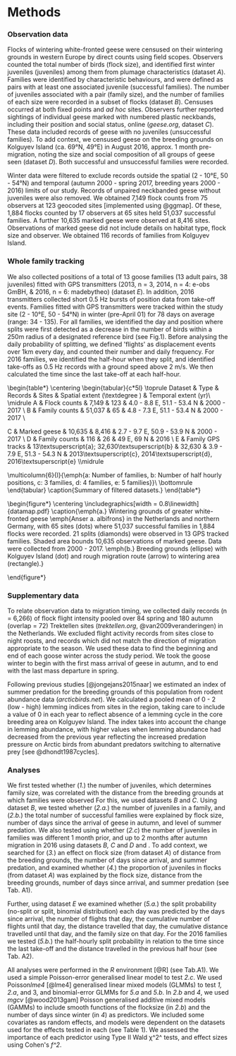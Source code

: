 
# Methods

### Observation data

Flocks of wintering white-fronted geese were censused on their wintering grounds in western Europe by direct counts using field scopes. Observers counted the total number of birds (flock size), and identified first winter juveniles (juveniles) among them from plumage characteristics (dataset *A*). Families were identified by characteristic behaviours, and were defined as pairs with at least one associated juvenile (successful families). The number of juveniles associated with a pair (family size), and the number of families of each size were recorded in a subset of flocks (dataset *B*). Censuses occurred at both fixed points and *ad hoc* sites.
Observers further reported sightings of individual geese marked with numbered plastic neckbands, including their position and social status, online (*geese.org*, dataset *C*). These data included records of geese with no juveniles (unsuccessful families).
To add context, we censused geese on the breeding grounds on Kolguyev Island (ca. 69°N, 49°E) in August 2016, approx. 1 month pre-migration, noting the size and social composition of all groups of geese seen (dataset *D*). Both successful and unsuccessful families were recorded.

Winter data were filtered to exclude records outside the spatial (2 - 10°E, 50 - 54°N) and temporal (autumn 2000 - spring 2017, breeding years 2000 - 2016) limits of our study. Records of unpaired neckbanded geese without juveniles were also removed.
We obtained 7,149 flock counts from 75 observers at 123 geocoded sites [implemented using @ggmap]. Of these, 1,884 flocks counted by 17 observers at 65 sites held 51,037 successful families. A further 10,635 marked geese were observed at 8,416 sites. Observations of marked geese did not include details on habitat type, flock size and observer. We obtained 116 records of families from Kolguyev Island.

### Whole family tracking

We also collected positions of a total of 13 goose families (13 adult pairs, 38 juveniles) fitted with GPS transmitters (2013, n = 3, 2014, n = 4: e-obs GmBH, & 2016, n = 6: madebytheo) (dataset *E*). In addition, 2016 transmitters collected short 0.5 Hz bursts of position data from take-off events. Families fitted with GPS transmitters were tracked within the study site (2 - 10°E, 50 - 54°N) in winter (pre-April 01) for 78 days on average (range: 34 - 135).
For all families, we identified the day and position where splits were first detected as a decrease in the number of birds within a 250m radius of a designated reference bird (see Fig.1). Before analysing the daily probability of splitting, we defined 'flights' as displacement events over 1km every day, and counted their number and daily frequency. For 2016 families, we identified the half-hour when they split, and identified take-offs as 0.5 Hz records with a ground speed above 2 m/s. We then calculated the time since the last take-off at each half-hour.

\begin{table*} \centering
\begin{tabular}{c*5l}
\toprule
Dataset & Type & Records & Sites & Spatial extent (\textdegree ) & Temporal extent (yr)\\
\midrule
A & Flock counts & 7,149 & 123 & 4.0 - 8.8 E, 51.1 - 53.4 N & 2000 - 2017 \\
B & Family counts & 51,037 & 65 & 4.8 - 7.3 E, 51.1 - 53.4 N & 2000 - 2017 \\

C & Marked geese & 10,635 & 8,416 & 2.7 - 9.7 E, 50.9 - 53.9 N & 2000 - 2017 \\
D & Family counts & 116 & 26 & 49 E, 69 N & 2016 \\
E & Family GPS tracks & 13\textsuperscript{a}; 32,630\textsuperscript{b} & 32,630 & 3.9 - 7.9 E, 51.3 - 54.3 N & 2013\textsuperscript{c}, 2014\textsuperscript{d}, 2016\textsuperscript{e} \\\midrule

\multicolumn{6}{l}{\emph{a: Number of families, b: Number of half hourly positions, c: 3 families, d: 4 families, e: 5 families}}\\
\bottomrule
\end{tabular}
\caption{Summary of filtered datasets.}
\end{table*}

\begin{figure*}
\centering
\includegraphics[width = 0.8\linewidth]{datamap.pdf}
\caption{\emph{a.} Wintering grounds of greater white-fronted geese \emph{Anser a. albifrons} in the Netherlands and northern Germany, with 65 sites
(dots) where 51,037 successful families in 1,884 flocks were recorded.
21 splits (diamonds) were observed in 13 GPS tracked families. Shaded
area bounds 10,635 observations of marked geese. Data were collected
from 2000 - 2017. \emph{b.} Breeding grounds (ellipse) with Kolguyev
Island (dot) and rough migration route (arrow) to wintering area
(rectangle).}

\end{figure*}

### Supplementary data

To relate observation data to migration timing, we collected daily records (n = 6,266) of flock flight intensity pooled over 84 spring and 180 autumn (overlap = 72) Trektellen sites (*trektellen.org*, @van2009veranderingen) in the Netherlands.
We excluded flight activity records from sites close to night roosts, and records which did not match the direction of migration appropriate to the season. We used these data to find the beginning and end of each goose winter across the study period. We took the goose winter to begin with the first mass arrival of geese in autumn, and to end with the last mass departure in spring.

Following previous studies [@jongejans2015naar] we estimated an index of summer predation for the breeding grounds of this population from rodent abundance data (*arcticbirds.net*). We calculated a pooled mean of 0 - 2 (low - high) lemming indices from sites in the region, taking care to include a value of 0 in each year to reflect absence of a lemming cycle in the core breeding area on Kolguyev Island. The index takes into account the change in lemming abundance, with higher values when lemming abundance had decreased from the previous year reflecting the increased predation pressure on Arctic birds from abundant predators switching to alternative prey [see @dhondt1987cycles].

### Analyses

We first tested whether (*1.*) the number of juveniles, which determines family size, was correlated with the distance from the breeding grounds at which families were observed For this, we used datasets *B* and *C*. Using dataset *B*, we tested whether (*2.a.*) the number of juveniles in a family, and (*2.b.*) the total number of successful families were explained by flock size, number of days since the arrival of geese in autumn, and level of summer predation. We also tested using whether (*2.c*) the number of juveniles in families was different 1 month prior, and up to 2 months after autumn migration in 2016 using datasets *B, C* and *D* and . To add context, we searched for (*3.*) an effect on flock size (from dataset *A*) of distance from the breeding grounds, the number of days since arrival, and summer predation, and examined whether (*4.*) the proportion of juveniles in flocks (from dataset *A*) was explained by the flock size, distance from the breeding grounds, number of days since arrival, and summer predation (see Tab. A1).

Further, using dataset *E* we examined whether (*5.a.*) the split probability (no-split or split, binomial distribution) each day was predicted by the days since arrival, the number of flights that day, the cumulative number of flights until that day, the distance travelled that day, the cumulative distance travelled until that day, and the family size on that day. For the 2016 families we tested (*5.b.*) the half-hourly split probability in relation to the time since the last take-off and the distance travelled in the previous half hour (see Tab. A2).

All analyses were performed in the *R* environment [@R] (see Tab.A1). We used a simple Poisson-error generalised linear model to test *2.c*. We used Poisson*lme4* [@lme4] generalised linear mixed models (GLMMs) to test *1, 2.a*, and 3, and binomial-error GLMMs for *5.a* and *5.b*. In *2.b* and *4*, we used *mgcv* [@wood2013gam] Poisson generalised additive mixed models (GAMMs) to include smooth functions of the flocksize (in *2.b*) and the number of days since winter (in *4*) as predictors. We included some covariates as random effects, and models were dependent on the datasets used for the effects tested in each (see Table 1). We assessed the importance of each predictor using Type II Wald χ^2^ tests, and effect sizes using Cohen's *f^2*.
